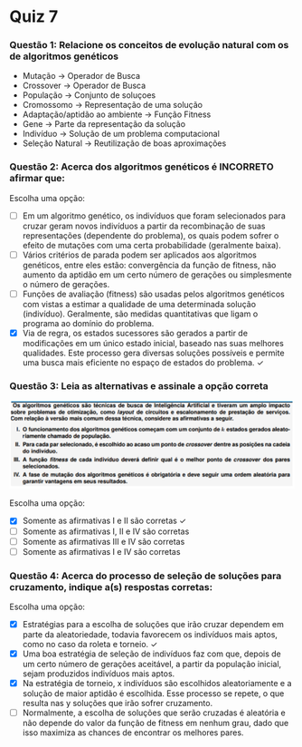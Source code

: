 # Quiz 7

### Questão 1: Relacione os conceitos de evolução natural com os de algoritmos genéticos

- Mutação → Operador de Busca
- Crossover → Operador de Busca
- População → Conjunto de soluçoes
- Cromossomo → Representação de uma solução
- Adaptação/aptidão ao ambiente → Função Fitness
- Gene → Parte da representação da solução
- Indivíduo → Solução de um problema computacional
- Seleção Natural → Reutilização de boas aproximações

### Questão 2: Acerca dos algoritmos genéticos é INCORRETO afirmar que:

Escolha uma opção:

- [ ] Em um algoritmo genético, os indivíduos que foram selecionados para cruzar geram novos indivíduos a partir da recombinação de suas representações (dependente do problema), os quais podem sofrer o efeito de mutações com uma certa probabilidade (geralmente baixa).
- [ ] Vários critérios de parada podem ser aplicados aos algoritmos genéticos, entre eles estão: convergência da função de fitness, não aumento da aptidão em um certo número de gerações ou simplesmente o número de gerações.
- [ ] Funções de avaliação (fitness) são usadas pelos algoritmos genéticos com vistas a estimar a qualidade de uma determinada solução (indivíduo). Geralmente, são medidas quantitativas que ligam o programa ao domínio do problema.
- [x] Via de regra, os estados sucessores são gerados a partir de modificações em um único estado inicial, baseado nas suas melhores qualidades. Este processo gera diversas soluções possíveis e permite uma busca mais eficiente no espaço de estados do problema. ✓

### Questão 3: Leia as alternativas e assinale a opção correta

![Questao 3](./imgs/quiz7_img1.png)

Escolha uma opção:

- [x] Somente as afirmativas I e II são corretas ✓
- [ ] Somente as afirmativas I, II e IV são corretas
- [ ] Somente as afirmativas III e IV são corretas
- [ ] Somente as afirmativas I e IV são corretas

### Questão 4: Acerca do processo de seleção de soluções para cruzamento, indique a(s) respostas corretas:

Escolha uma opção:

- [x] Estratégias para a escolha de soluções que irão cruzar dependem em parte da aleatoriedade, todavia favorecem os indivíduos mais aptos, como no caso da roleta e torneio. ✓
- [x] Uma boa estratégia de seleção de indivíduos faz com que, depois de um certo número de gerações aceitável, a partir da população inicial, sejam produzidos indivíduos mais aptos.
- [x] Na estratégia de torneio, x indivíduos são escolhidos aleatoriamente e a solução de maior aptidão é escolhida. Esse processo se repete, o que resulta nas y soluções que irão sofrer cruzamento.
- [ ] Normalmente, a escolha de soluções que serão cruzadas é aleatória e não depende do valor da função de fitness em nenhum grau, dado que isso maximiza as chances de encontrar os melhores pares.
